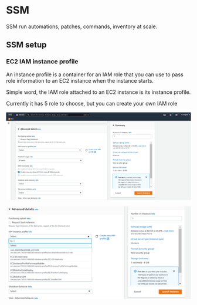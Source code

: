 # SSM

SSM run automations, patches, commands, inventory at scale.

## SSM setup

### EC2 IAM instance profile

An instance profile is a container for an IAM role that you can use to pass role information to an EC2 instance when the instance starts.

Simple word, the IAM role attached to an EC2 instance is its instance profile. 

Currently it has 5 role to choose, but you can create your own IAM role

![EC2_instance_profile1](Policies_standards_images\EC2_instance_profile1.png)

![EC2_instance_profile2](Policies_standards_images\EC2_instance_profile2.png)


